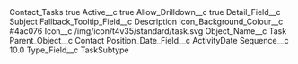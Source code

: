 <?xml version="1.0" encoding="UTF-8"?>
<CustomMetadata xmlns="http://soap.sforce.com/2006/04/metadata" xmlns:xsi="http://www.w3.org/2001/XMLSchema-instance" xmlns:xsd="http://www.w3.org/2001/XMLSchema">
    <label>Contact_Tasks</label>
    <protected>true</protected>
    <values>
        <field>Active__c</field>
        <value xsi:type="xsd:boolean">true</value>
    </values>
    <values>
        <field>Allow_Drilldown__c</field>
        <value xsi:type="xsd:boolean">true</value>
    </values>
    <values>
        <field>Detail_Field__c</field>
        <value xsi:type="xsd:string">Subject</value>
    </values>
    <values>
        <field>Fallback_Tooltip_Field__c</field>
        <value xsi:type="xsd:string">Description</value>
    </values>
    <values>
        <field>Icon_Background_Colour__c</field>
        <value xsi:type="xsd:string">#4ac076</value>
    </values>
    <values>
        <field>Icon__c</field>
        <value xsi:type="xsd:string">/img/icon/t4v35/standard/task.svg</value>
    </values>
    <values>
        <field>Object_Name__c</field>
        <value xsi:type="xsd:string">Task</value>
    </values>
    <values>
        <field>Parent_Object__c</field>
        <value xsi:type="xsd:string">Contact</value>
    </values>
    <values>
        <field>Position_Date_Field__c</field>
        <value xsi:type="xsd:string">ActivityDate</value>
    </values>
    <values>
        <field>Sequence__c</field>
        <value xsi:type="xsd:double">10.0</value>
    </values>
    <values>
        <field>Type_Field__c</field>
        <value xsi:type="xsd:string">TaskSubtype</value>
    </values>
</CustomMetadata>
